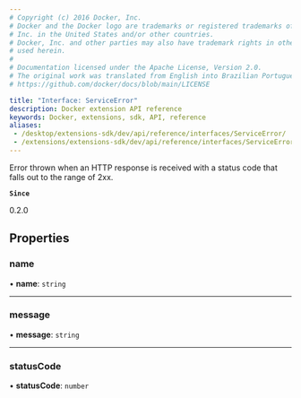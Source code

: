 ```yaml
---
# Copyright (c) 2016 Docker, Inc.
# Docker and the Docker logo are trademarks or registered trademarks of Docker,
# Inc. in the United States and/or other countries.
# Docker, Inc. and other parties may also have trademark rights in other terms
# used herein.
#
# Documentation licensed under the Apache License, Version 2.0.
# The original work was translated from English into Brazilian Portuguese.
# https://github.com/docker/docs/blob/main/LICENSE

title: "Interface: ServiceError"
description: Docker extension API reference
keywords: Docker, extensions, sdk, API, reference
aliases:
 - /desktop/extensions-sdk/dev/api/reference/interfaces/ServiceError/
 - /extensions/extensions-sdk/dev/api/reference/interfaces/ServiceError/
---
```

Error thrown when an HTTP response is received with a status code that falls
out to the range of 2xx.

**`Since`**

0.2.0

## Properties

### name

• **name**: `string`

___

### message

• **message**: `string`

___

### statusCode

• **statusCode**: `number`
